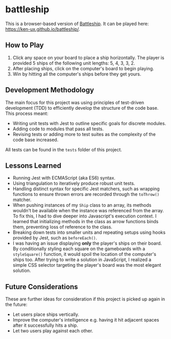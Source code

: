 # battleship

This is a browser-based version of [Battleship](<https://en.wikipedia.org/wiki/Battleship_(game)>). It can be played here: <https://ken-ux.github.io/battleship/>.

## How to Play

1. Click any space on your board to place a ship horizontally. The player is provided 5 ships of the following unit lengths: 5, 4, 3, 3, 2.
2. After placing ships, click on the computer's board to begin playing.
3. Win by hitting all the computer's ships before they get yours.

## Development Methodology

The main focus for this project was using principles of test-driven development (TDD) to efficiently develop the structure of the code base. This process meant:

- Writing unit tests with Jest to outline specific goals for discrete modules.
- Adding code to modules that pass all tests.
- Revising tests or adding more to test suites as the complexity of the code base increased.

All tests can be found in the `tests` folder of this project.

## Lessons Learned

- Running Jest with ECMAScript (aka ES6) syntax.
- Using triangulation to iteratively produce robust unit tests.
- Handling distinct syntax for specific Jest matchers, such as wrapping functions to ensure thrown errors are recorded through the `toThrow()` matcher.
- When pushing instances of my `Ship` class to an array, its methods wouldn't be available when the instance was referenced from the array. To fix this, I had to dive deeper into Javascript's execution context. I learned that initializing methods in the class as arrow functions binds them, preventing loss of reference to the class.
- Breaking down tests into smaller units and repeating setups using hooks provided by Jest, such as `beforeEach()`.
- I was having an issue displaying **only** the player's ships on their board. By conditionally styling each square on the gameboards with a `styleSquare()` function, it would spoil the location of the computer's ships too. After trying to write a solution in JavaScript, I realized a simple CSS selector targeting the player's board was the most elegant solution.

## Future Considerations

These are further ideas for consideration if this project is picked up again in the future:

- Let users place ships vertically.
- Improve the computer's intelligence e.g. having it hit adjacent spaces after it successfully hits a ship.
- Let two users play against each other.
